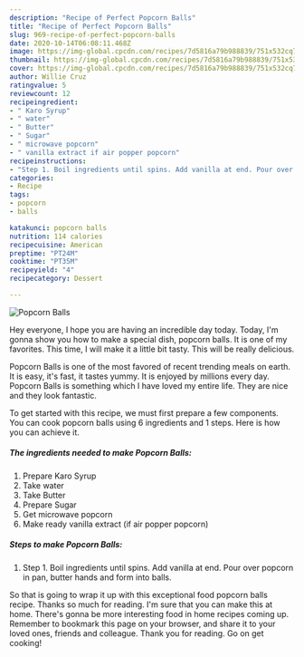 ```yaml
---
description: "Recipe of Perfect Popcorn Balls"
title: "Recipe of Perfect Popcorn Balls"
slug: 969-recipe-of-perfect-popcorn-balls
date: 2020-10-14T06:08:11.468Z
image: https://img-global.cpcdn.com/recipes/7d5816a79b988839/751x532cq70/popcorn-balls-recipe-main-photo.jpg
thumbnail: https://img-global.cpcdn.com/recipes/7d5816a79b988839/751x532cq70/popcorn-balls-recipe-main-photo.jpg
cover: https://img-global.cpcdn.com/recipes/7d5816a79b988839/751x532cq70/popcorn-balls-recipe-main-photo.jpg
author: Willie Cruz
ratingvalue: 5
reviewcount: 12
recipeingredient:
- " Karo Syrup"
- " water"
- " Butter"
- " Sugar"
- " microwave popcorn"
- " vanilla extract if air popper popcorn"
recipeinstructions:
- "Step 1. Boil ingredients until spins. Add vanilla at end. Pour over popcorn in pan, butter hands and form into balls."
categories:
- Recipe
tags:
- popcorn
- balls

katakunci: popcorn balls 
nutrition: 114 calories
recipecuisine: American
preptime: "PT24M"
cooktime: "PT35M"
recipeyield: "4"
recipecategory: Dessert

---
```



![Popcorn Balls](https://img-global.cpcdn.com/recipes/7d5816a79b988839/751x532cq70/popcorn-balls-recipe-main-photo.jpg)

Hey everyone, I hope you are having an incredible day today. Today, I'm gonna show you how to make a special dish, popcorn balls. It is one of my favorites. This time, I will make it a little bit tasty. This will be really delicious.



Popcorn Balls is one of the most favored of recent trending meals on earth. It is easy, it's fast, it tastes yummy. It is enjoyed by millions every day. Popcorn Balls is something which I have loved my entire life. They are nice and they look fantastic.


To get started with this recipe, we must first prepare a few components. You can cook popcorn balls using 6 ingredients and 1 steps. Here is how you can achieve it.

<!--inarticleads1-->

##### The ingredients needed to make Popcorn Balls:

1. Prepare  Karo Syrup
1. Take  water
1. Take  Butter
1. Prepare  Sugar
1. Get  microwave popcorn
1. Make ready  vanilla extract (if air popper popcorn)




<!--inarticleads2-->

##### Steps to make Popcorn Balls:

1. Step 1. Boil ingredients until spins. Add vanilla at end. Pour over popcorn in pan, butter hands and form into balls.




So that is going to wrap it up with this exceptional food popcorn balls recipe. Thanks so much for reading. I'm sure that you can make this at home. There's gonna be more interesting food in home recipes coming up. Remember to bookmark this page on your browser, and share it to your loved ones, friends and colleague. Thank you for reading. Go on get cooking!
